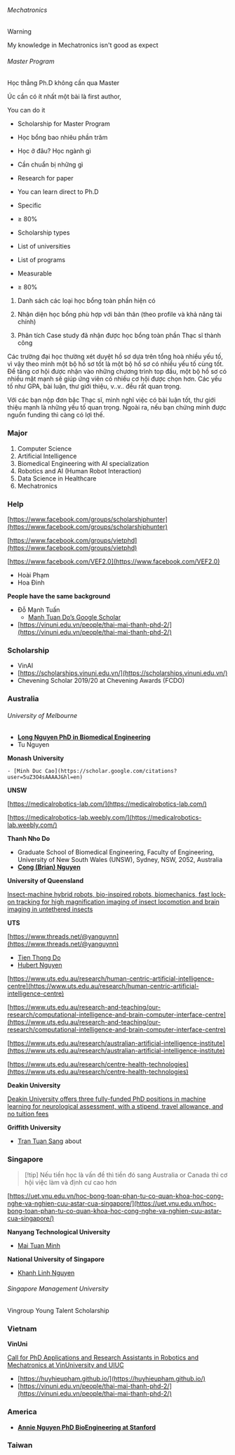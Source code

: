 ###### Mechatronics

> [!warning] 
> My knowledge in Mechatronics isn't good as expect

###### Master Program

Học thẳng Ph.D không cần qua Master

Úc cần có ít nhất một bài là first author, 

You can do it

- Scholarship for Master Program
- Học bổng bao nhiêu phần trăm
- Học ở đâu? Học ngành gì
- Cần chuẩn bị những gì
- Research for paper

- You can learn direct to Ph.D

- Specific
    
- ≥ 80%
- Scholarship types
- List of universities
- List of programs
- Measurable
- ≥ 80%

1. Danh sách các loại học bổng toàn phần hiện có
    
2. Nhận diện học bổng phù hợp với bản thân (theo profile và khả năng tài chính)
    
3. Phân tích Case study đã nhận được học bổng toàn phần Thạc sĩ thành công
    

Các trường đại học thường xét duyệt hồ sơ dựa trên tổng hoà nhiều yếu tố, vì vậy theo mình một bộ hồ sơ tốt là một bộ hồ sơ có nhiều yếu tố cùng tốt. Để tăng cơ hội được nhận vào những chương trình top đầu, một bộ hồ sơ có nhiều mặt mạnh sẽ giúp ứng viên có nhiều cơ hội được chọn hơn. Các yếu tố như GPA, bài luận, thư giới thiệu, v..v.. đều rất quan trọng.

Với các bạn nộp đơn bậc Thạc sĩ, mình nghĩ việc có bài luận tốt, thư giới thiệu mạnh là những yếu tố quan trọng. Ngoài ra, nếu bạn chứng minh được nguồn funding thì càng có lợi thế.

### Major

1. Computer Science
2. Artificial Intelligence
3. Biomedical Engineering with AI specialization
4. Robotics and AI (Human Robot Interaction)
5. Data Science in Healthcare
6. Mechatronics

### Help

[https://www.facebook.com/groups/scholarshiphunter](https://www.facebook.com/groups/scholarshiphunter)

[https://www.facebook.com/groups/vietphd](https://www.facebook.com/groups/vietphd)

[https://www.facebook.com/VEF2.0](https://www.facebook.com/VEF2.0)

- Hoài Phạm
- Hoa Đinh

**People have the same background**

- Đỗ Mạnh Tuấn
    - [Manh Tuan Do’s Google Scholar](https://scholar.google.com/citations?user=0AdKxPkAAAAJ&hl=en&oi=sra)
- [https://vinuni.edu.vn/people/thai-mai-thanh-phd-2/](https://vinuni.edu.vn/people/thai-mai-thanh-phd-2/)

### Scholarship

- VinAI
- [https://scholarships.vinuni.edu.vn/](https://scholarships.vinuni.edu.vn/)
- Chevening Scholar 2019/20 at Chevening Awards (FCDO)

### Australia

###### University of Melbourne
    
- [**Long Nguyen PhD in Biomedical Engineering**](https://www.linkedin.com/in/longvhnguyen/)
- Tu Nguyen

**Monash University**
    
    - [Minh Duc Cao](https://scholar.google.com/citations?user=5uZ3O4sAAAAJ&hl=en)

**UNSW**
    
[https://medicalrobotics-lab.com/](https://medicalrobotics-lab.com/)

[https://medicalrobotics-lab.weebly.com/](https://medicalrobotics-lab.weebly.com/)

**Thanh Nho Do**

- Graduate School of Biomedical Engineering, Faculty of Engineering, University of New South Wales (UNSW), Sydney, NSW, 2052, Australia
- [**Cong (Brian) Nguyen**](https://www.linkedin.com/in/chicong-brian/)
    
**University of Queensland**
    
[Insect-machine hybrid robots, bio-inspired robots, biomechanics, fast lock-on tracking for high magnification imaging of insect locomotion and brain imaging in untethered insects](https://www.facebook.com/groups/14115377990/user/100000791280179/)
    
**UTS**
    
[https://www.threads.net/@yanguynn](https://www.threads.net/@yanguynn)

- [Tien Thong Do](https://www.facebook.com/groups/14115377990/user/100000406471894/)
- [Hubert Nguyen](https://www.facebook.com/groups/14115377990/user/100000104374361/)

[https://www.uts.edu.au/research/human-centric-artificial-intelligence-centre](https://www.uts.edu.au/research/human-centric-artificial-intelligence-centre)

[https://www.uts.edu.au/research-and-teaching/our-research/computational-intelligence-and-brain-computer-interface-centre](https://www.uts.edu.au/research-and-teaching/our-research/computational-intelligence-and-brain-computer-interface-centre)

[https://www.uts.edu.au/research/australian-artificial-intelligence-institute](https://www.uts.edu.au/research/australian-artificial-intelligence-institute)

[https://www.uts.edu.au/research/centre-health-technologies](https://www.uts.edu.au/research/centre-health-technologies)
    
**Deakin University**
    
[Deakin University offers three fully-funded PhD positions in machine learning for neurological assessment, with a stipend, travel allowance, and no tuition fees](https://www.facebook.com/groups/vietphd/posts/10160350539127991/)

**Griffith University**

- [Tran Tuan Sang](https://www.facebook.com/groups/14115377990/user/100003098084244/) about

### Singapore

> [!tip] Nếu tiền học là vấn đề thì tiền đó sang Australia or Canada thì cơ hội việc làm và định cư cao hơn

[https://uet.vnu.edu.vn/hoc-bong-toan-phan-tu-co-quan-khoa-hoc-cong-nghe-va-nghien-cuu-astar-cua-singapore/](https://uet.vnu.edu.vn/hoc-bong-toan-phan-tu-co-quan-khoa-hoc-cong-nghe-va-nghien-cuu-astar-cua-singapore/)

**Nanyang Technological University**
- [Mai Tuan Minh](https://www.facebook.com/groups/2069421729981874/user/100004008679751/)

**National University of Singapore**
- [Khanh Linh Nguyen](https://www.linkedin.com/in/linhnguyenkhanh/)

###### Singapore Management University

Vingroup Young Talent Scholarship

### Vietnam

**VinUni**

[Call for PhD Applications and Research Assistants in Robotics and Mechatronics at VinUniversity and UIUC](https://smarthealth.vinuni.edu.vn/?careers=call-for-phd-applications-and-research-assistants-in-robotics-and-mechatronics-at-vinuniversity-and-university-of-illinois-at-urbana-champaign-uiuc)

- [https://huyhieupham.github.io/](https://huyhieupham.github.io/)
- [https://vinuni.edu.vn/people/thai-mai-thanh-phd-2/](https://vinuni.edu.vn/people/thai-mai-thanh-phd-2/)

### America
- [**Annie Nguyen PhD BioEngineering at Stanford**](https://www.linkedin.com/in/nghinguyen295/)

### Taiwan
